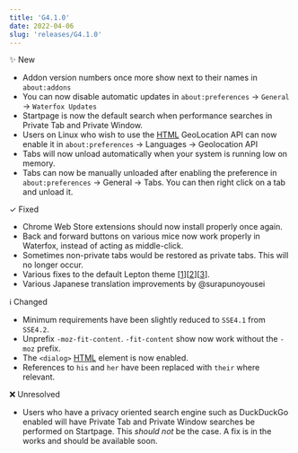 ```yaml
---
title: 'G4.1.0'
date: 2022-04-06
slug: 'releases/G4.1.0'
---
```


✨ New

- Addon version numbers once more show next to their names in `about:addons`
- You can now disable automatic updates in `about:preferences` → `General` → `Waterfox Updates`
- Startpage is now the default search when performance searches in Private Tab and Private Window.
- Users on Linux who wish to use the [HTML](https://developer.mozilla.org/en-US/docs/Web/API/Geolocation_API) GeoLocation API can now enable it in `about:preferences` → Languages → Geolocation API
- Tabs will now unload automatically when your system is running low on memory.
- Tabs can now be manually unloaded after enabling the preference in `about:preferences` → General → Tabs. You can then right click on a tab and unload it.

✓ Fixed

- Chrome Web Store extensions should now install properly once again.
- Back and forward buttons on various mice now work properly in Waterfox, instead of acting as middle-click.
- Sometimes non-private tabs would be restored as private tabs. This will no longer occur.
- Various fixes to the default Lepton theme [[1](https://github.com/black7375/Firefox-UI-Fix/releases/tag/v4.6.0)][[2](https://github.com/black7375/Firefox-UI-Fix/releases/tag/v4.6.1)][[3](https://github.com/black7375/Firefox-UI-Fix/releases/tag/v4.6.2)].
- Various Japanese translation improvements by @surapunoyousei

ℹ️ Changed

- Minimum requirements have been slightly reduced to `SSE4.1` from `SSE4.2`.
- Unprefix `-moz-fit-content`. `-fit-content` show now work without the `-moz` prefix.
- The `<dialog>` [HTML](https://developer.mozilla.org/en-US/docs/web/html/element/dialog) element is now enabled.
- References to `his` and `her` have been replaced with `their` where relevant.

❌ Unresolved

- Users who have a privacy oriented search engine such as DuckDuckGo enabled will have Private Tab and Private Window searches be performed on Startpage. This _should not_ be the case. A fix is in the works and should be available soon.

